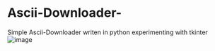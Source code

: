 # Ascii-Downloader-
Simple Ascii-Downloader writen in python experimenting with tkinter
![image](https://github.com/user-attachments/assets/bd8ccfaa-db3c-48d3-b572-46a7c97d193e)
